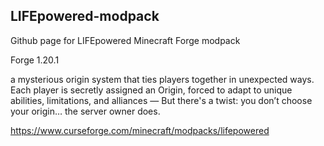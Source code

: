 ## LIFEpowered-modpack

Github page for LIFEpowered Minecraft Forge modpack


Forge 1.20.1 

a mysterious origin system that ties players together in unexpected ways.
Each player is secretly assigned an Origin, forced to adapt to unique abilities,
limitations,
and alliances
— But there's a twist: you don’t choose your origin… the server owner does.

https://www.curseforge.com/minecraft/modpacks/lifepowered
